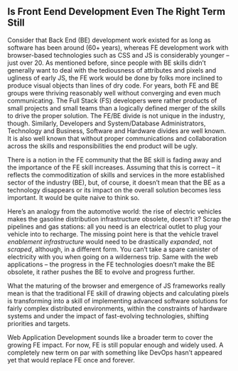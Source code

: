 ## Is Front Eend Development Even The Right Term Still

Consider that Back End (BE) development work existed for as long as software has
been around (60+ years), whereas FE development work with browser-based
technologies such as CSS and JS is considerably younger – just over 20. As
mentioned before, since people with BE skills didn’t generally want to deal with
the tediousness of attributes and pixels and ugliness of early JS, the FE work
would be done by folks more inclined to produce visual objects than lines of dry
code. For years, both FE and BE groups were thriving reasonably well without
converging and even much communicating. The Full Stack (FS) developers were
rather products of small projects and small teams than a logically defined
merger of the skills to drive the proper solution. The FE/BE divide is not
unique in the industry, though. Similarly, Developers and System/Database
Administrators, Technology and Business, Software and Hardware divides are well
known. It is also well known that without proper communications and
collaboration across the skills and responsibilities the end product will be
ugly.

There is a notion in the FE community that the BE skill is fading away and the
importance of the FE skill increases. Assuming that this is correct – it
reflects the commoditization of skills and services in the more established
sector of the industry (BE), but, of course, it doesn’t mean that the BE as a
technology disappears or its impact on the overall solution becomes less
important. It would be quite naive to think so.

Here’s an analogy from the automotive world: the rise of electric vehicles makes
the gasoline distribution infrastructure obsolete, doesn’t it? Scrap the
pipelines and gas stations: all you need is an electrical outlet to plug your
vehicle into to recharge. The missing point here is that the vehicle travel
*enablement infrastructure* would need to be drastically *expanded*, not
*scraped*, although, in a different form. You can’t take a spare canister of
electricity with you when going on a wilderness trip. Same with the web
applications – the progress in the FE technologies doesn’t make the BE obsolete,
it rather pushes the BE to evolve and progress further.

What the maturing of the browser and emergence of JS frameworks really mean is
that the traditional FE skill of drawing objects and calculating pixels is
transforming into a skill of implementing advanced software solutions for fairly
complex distributed environments, within the constraints of hardware systems and
under the impact of fast-evolving technologies, shifting priorities and targets.

Web Application Development sounds like a broader term to cover the growing FE
impact. For now, FE is still popular enough and widely used. A completely new
term on par with something like DevOps hasn’t appeared yet that would replace FE
once and forever.
